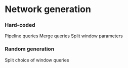 # Network generation


### Hard-coded
Pipeline queries
Merge queries
Split window parameters

### Random generation
Split choice of window queries